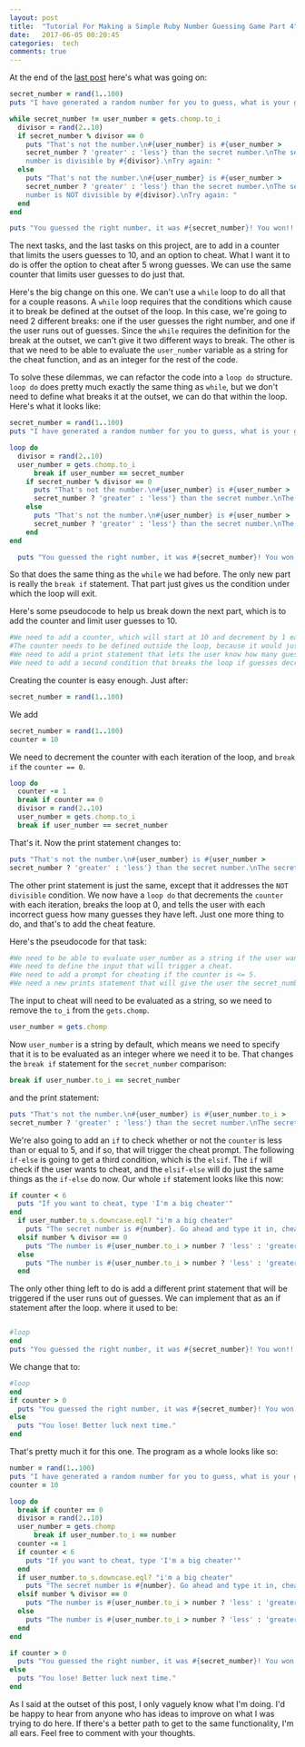 ```yaml
---
layout: post
title:  "Tutorial For Making a Simple Ruby Number Guessing Game Part 4"
date:   2017-06-05 00:20:45
categories:  tech
comments: true
---
```

At the end of the <a href="https://mrpants.io/2017/guessinggame3/"> last post</a> here's what was going on:
```ruby
secret_number = rand(1..100)
puts "I have generated a random number for you to guess, what is your guess?"

while secret_number != user_number = gets.chomp.to_i
  divisor = rand(2..10)
  if secret_number % divisor == 0
    puts "That's not the number.\n#{user_number} is #{user_number >
    secret_number ? 'greater' : 'less'} than the secret number.\nThe secret
    number is divisible by #{divisor}.\nTry again: "
  else
    puts "That's not the number.\n#{user_number} is #{user_number >  
    secret_number ? 'greater' : 'less'} than the secret number.\nThe secret
    number is NOT divisible by #{divisor}.\nTry again: "
  end
end

puts "You guessed the right number, it was #{secret_number}! You won!!!"
```
The next tasks, and the last tasks on this project, are to add in a counter that limits the users guesses to 10, and an option to cheat. What I want it to do is offer the option to cheat after 5 wrong guesses. We can use the same counter that limits user guesses to do just that.

Here's the big change on this one. We can't use a `while` loop to do all that for a couple reasons. A `while` loop requires that the conditions which cause it to break be defined at the outset of the loop. In this case, we're going to need 2 different breaks: one if the user guesses the right number, and one if the user runs out of guesses. Since the `while` requires the definition for the break at the outset, we can't give it two different ways to break. The other is that we need to be able to evaluate the `user_number` variable as a string for the cheat function, and as an integer for the rest of the code.

To solve these dilemmas, we can refactor the code into a `loop do` structure. `loop do` does pretty much exactly the same thing as `while`, but we don't need to define what breaks it at the outset, we can do that within the loop. Here's what it looks like:
```ruby
secret_number = rand(1..100)
puts "I have generated a random number for you to guess, what is your guess?"

loop do
  divisor = rand(2..10)
  user_number = gets.chomp.to_i
      break if user_number == secret_number
    if secret_number % divisor == 0
      puts "That's not the number.\n#{user_number} is #{user_number >
      secret_number ? 'greater' : 'less'} than the secret number.\nThe secret number is divisible by #{divisor}.\nTry again: "
    else
      puts "That's not the number.\n#{user_number} is #{user_number >
      secret_number ? 'greater' : 'less'} than the secret number.\nThe secret number is NOT divisible by #{divisor}.\nTry again: "
    end
end

  puts "You guessed the right number, it was #{secret_number}! You won!!!"
```
So that does the same thing as the `while` we had before. The only new part is really the `break if` statement. That part just gives us the condition under which the loop will exit.

Here's some pseudocode to help us break down the next part, which is to add the counter and limit user guesses to 10.
```ruby
#We need to add a counter, which will start at 10 and decrement by 1 each time the loop runs.
#The counter needs to be defined outside the loop, because it would just start over each time the loop runs if were inside.
#We need to add a print statement that lets the user know how many guesses they have remaining.
#We need to add a second condition that breaks the loop if guesses decrement to 0.
```
Creating the counter is easy enough. Just after:
```ruby
secret_number = rand(1..100)
```
We add
```ruby
secret_number = rand(1..100)
counter = 10
```
We need to decrement the counter with each iteration of the loop, and `break if` the `counter == 0`.
```ruby
loop do
  counter -= 1
  break if counter == 0
  divisor = rand(2..10)
  user_number = gets.chomp.to_i
  break if user_number == secret_number
```
That's it. Now the print statement changes to:
```ruby
puts "That's not the number.\n#{user_number} is #{user_number >
secret_number ? 'greater' : 'less'} than the secret number.\nThe secret number is divisible by #{divisor}.\nYou have #{counter} guesses left.\nTry again: "
```
The other print statement is just the same, except that it addresses the `NOT divisible` condition. We now have a `loop do` that decrements the `counter` with each iteration, breaks the loop at 0, and tells the user with each incorrect guess how many guesses they have left. Just one more thing to do, and that's to add the cheat feature.

Here's the pseudocode for that task:
```ruby
#We need to be able to evaluate user_number as a string if the user wants to cheat.
#We need to define the input that will trigger a cheat.
#We need to add a prompt for cheating if the counter is <= 5.
#We need a new prints statement that will give the user the secret_number if they do want to cheat.
```

The input to cheat will need to be evaluated as a string, so we need to remove the `to_i` from the `gets.chomp`.
```ruby
user_number = gets.chomp
```
Now `user_number` is a string by default, which means we need to specify that it is to be evaluated as an integer where we need it to be. That changes the `break if` statement for the `secret_number` comparison:
```ruby
break if user_number.to_i == secret_number
```
and the print statement:
```ruby
puts "That's not the number.\n#{user_number} is #{user_number.to_i >
secret_number ? 'greater' : 'less'} than the secret number.\nThe secret number is divisible by #{divisor}.\nYou have #{counter} guesses left.\nTry again: "
```
We're also going to add an `if` to check whether or not the `counter` is less than or equal to 5, and if so, that will trigger the cheat prompt. The following `if-else` is going to get a third condition, which is the `elsif`. The `if` will check if the user wants to cheat, and the `elsif-else` will do just the same things as the `if-else` do now.
Our whole `if` statement looks like this now:
```ruby
if counter < 6
  puts "If you want to cheat, type 'I'm a big cheater'"
end
  if user_number.to_s.downcase.eql? "i'm a big cheater"
    puts "The secret number is #{number}. Go ahead and type it in, cheater: "
  elsif number % divisor == 0
    puts "The number is #{user_number.to_i > number ? 'less' : 'greater'} than #{user_number}.\nThe number is divisible by #{divisor}!\nYou have #{counter} guesses left.\nTry again: "
  else
    puts "The number is #{user_number.to_i > number ? 'less' : 'greater'} than #{user_number}.\nThe number is NOT divisible by #{divisor}!\nYou have #{counter} guesses left.\nTry again: "
  end
  ```

  The only other thing left to do is add a different print statement that will be triggered if the user runs out of guesses. We can implement that as an if statement after the loop.
  where it used to be:

  ```ruby

  #loop
end
  puts "You guessed the right number, it was #{secret_number}! You won!!!"
```
We change that to:

```ruby
#loop
end
if counter > 0
  puts "You guessed the right number, it was #{secret_number}! You won!!!"
else
  puts "You lose! Better luck next time."
end
```
That's pretty much it for this one. The program as a whole looks like so:
```ruby
number = rand(1..100)
puts "I have generated a random number for you to guess, what is your guess?"
counter = 10

loop do
  break if counter == 0
  divisor = rand(2..10)
  user_number = gets.chomp
      break if user_number.to_i == number
  counter -= 1
  if counter < 6
    puts "If you want to cheat, type 'I'm a big cheater'"
  end
  if user_number.to_s.downcase.eql? "i'm a big cheater"
    puts "The secret number is #{number}. Go ahead and type it in, cheater: "
  elsif number % divisor == 0
    puts "The number is #{user_number.to_i > number ? 'less' : 'greater'} than #{user_number}.\nThe number is divisable by #{divisor}!\nYou have #{counter} guesses left.\nTry again: "
  else
    puts "The number is #{user_number.to_i > number ? 'less' : 'greater'} than #{user_number}.\nThe number is NOT divisable by #{divisor}!\nYou have #{counter} guesses left.\nTry again: "
  end
end

if counter > 0
  puts "You guessed the right number, it was #{secret_number}! You won!!!"
else
  puts "You lose! Better luck next time."
end
```

As I said at the outset of this post, I only vaguely know what I'm doing. I'd be happy to hear from anyone who has ideas to improve on what I was trying to do here. If there's a better path to get to the same functionality, I'm all ears. Feel free to comment with your thoughts.

